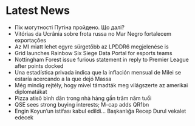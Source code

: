 # Latest News
-  Пік могутності Путіна пройдено. Що далі?
-  Vitórias da Ucrânia sobre frota russa no Mar Negro fortalecem exportações
-  Az MI miatt lehet egyre sürgetőbb az LPDDR6 megjelenése is
-  Grid launches Rainbow Six Siege Data Portal for esports teams
-  Nottingham Forest issue furious statement in reply to Premier League after points docked
-  Una estadística privada indica que la inflación mensual de Milei se estaría acercando a la que dejó Massa
-  Még mindig rejtély, hogy mivel támadták meg világszerte az amerikai diplomatákat
-  Pizza atisô bình dân trong nhà hàng gần trăm năm tuổi
-  QSE sees strong buying interests; M-cap adds QR1bn
-  Engin Koyun’un istifası kabul edildi... Başkanlığa Recep Durul vekalet edecek
